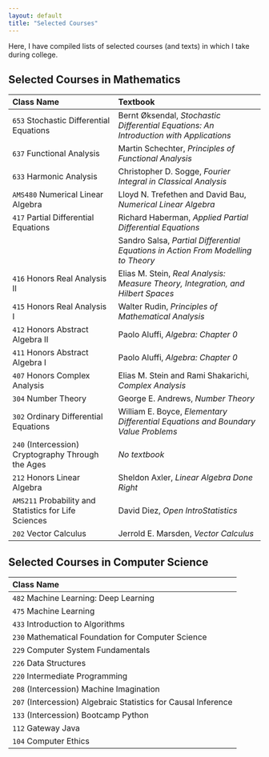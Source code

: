 ```yaml
---
layout: default
title: "Selected Courses"
---
```


Here, I have compiled lists of selected courses (and texts) in which I take during college.

## Selected Courses in Mathematics

|Class Name|Textbook|
|:---------|:-------|
|`653` Stochastic Differential Equations| Bernt Øksendal, *Stochastic Differential Equations: An Introduction with Applications* |
|`637` Functional Analysis| Martin Schechter, *Principles of Functional Analysis* |
|`633` Harmonic Analysis| Christopher D. Sogge, *Fourier Integral in Classical Analysis* |
|`AMS480` Numerical Linear Algebra| Lloyd N. Trefethen and David Bau, *Numerical Linear Algebra*|
|`417` Partial Differential Equations| Richard Haberman, *Applied Partial Differential Equations*|
||Sandro Salsa, *Partial Differential Equations in Action From Modelling to Theory*|
|`416` Honors Real Analysis II| Elias M. Stein, *Real Analysis: Measure Theory, Integration, and Hilbert Spaces*|
|`415` Honors Real Analysis I| Walter Rudin, *Principles of Mathematical Analysis*|
|`412` Honors Abstract Algebra II| Paolo Aluffi, *Algebra: Chapter 0*|
|`411` Honors Abstract Algebra I| Paolo Aluffi, *Algebra: Chapter 0*|
|`407` Honors Complex Analysis| Elias M. Stein and Rami Shakarichi, *Complex Analysis* |
|`304` Number Theory| George E. Andrews, *Number Theory*|
|`302` Ordinary Differential Equations| William E. Boyce, *Elementary Differential Equations and Boundary Value Problems*|
|`240` (Intercession) Cryptography Through the Ages| *No textbook* |
|`212` Honors Linear Algebra| Sheldon Axler, *Linear Algebra Done Right*|
|`AMS211` Probability and Statistics for Life Sciences| David Diez, *Open IntroStatistics*|
|`202` Vector Calculus| Jerrold E. Marsden, *Vector Calculus* |

## Selected Courses in Computer Science

|Class Name|
|:---------|
|`482` Machine Learning: Deep Learning|
|`475` Machine Learning|
|`433` Introduction to Algorithms|
|`230` Mathematical Foundation for Computer Science|
|`229` Computer System Fundamentals|
|`226` Data Structures|
|`220` Intermediate Programming|
|`208` (Intercession) Machine Imagination|
|`207` (Intercession) Algebraic Statistics for Causal Inference|
|`133` (Intercession) Bootcamp Python|
|`112` Gateway Java|
|`104` Computer Ethics|


